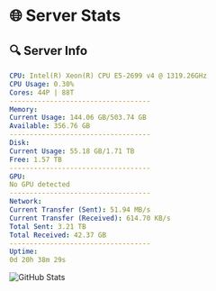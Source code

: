 # 🌐 Server Stats
## 🔍 Server Info
```yaml
CPU: Intel(R) Xeon(R) CPU E5-2699 v4 @ 1319.26GHz
CPU Usage: 0.30%
Cores: 44P | 88T
-----------------------------------
Memory:
Current Usage: 144.06 GB/503.74 GB
Available: 356.76 GB
-----------------------------------
Disk:
Current Usage: 55.18 GB/1.71 TB
Free: 1.57 TB
-----------------------------------
GPU:
No GPU detected
-----------------------------------
Network:
Current Transfer (Sent): 51.94 MB/s
Current Transfer (Received): 614.70 KB/s
Total Sent: 3.21 TB
Total Received: 42.37 GB
-----------------------------------
Uptime:
0d 20h 38m 29s
```
![GitHub Stats](https://img.shields.io/badge/Updated-2025-03-08_18:01:18-blue)